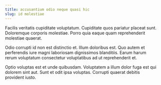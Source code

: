 ```yaml
---
title: accusantium odio neque quasi hic
slug: id molestiae
---
```


Facilis veritatis cupiditate voluptatum. Cupiditate quos pariatur placeat sunt. Doloremque corporis molestiae. Porro quia eaque quam reprehenderit molestiae quaerat.

Odio corrupti id non est distinctio et. Illum doloribus est. Quo autem et perferendis iure magni laboriosam dignissimos blanditiis. Earum harum rerum voluptatum consectetur voluptatibus ad ut reprehenderit et.

Optio voluptas est et unde quibusdam. Voluptatem a illum dolor fuga est qui dolorem sint aut. Sunt et odit ipsa voluptas. Corrupti quaerat debitis provident iusto.
